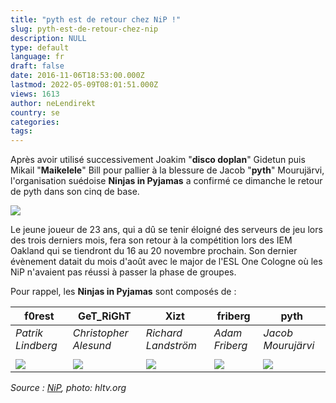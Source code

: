 ```yaml
---
title: "pyth est de retour chez NiP !"
slug: pyth-est-de-retour-chez-nip
description: NULL
type: default
language: fr
draft: false
date: 2016-11-06T18:53:00.000Z
lastmod: 2022-05-09T08:01:51.000Z
views: 1613
author: neLendirekt
country: se
categories:
tags:
---
```

Après avoir utilisé successivement Joakim "**disco doplan**" Gidetun puis Mikail "**Maikelele**" Bill pour pallier à la blessure de Jacob "**pyth**" Mourujärvi, l'organisation suédoise **Ninjas in Pyjamas** a confirmé ce dimanche le retour de pyth dans son cinq de base.

![](/storage/images/581f789c3f668_1466266145314jpeg)

Le jeune joueur de 23 ans, qui a dû se tenir éloigné des serveurs de jeu lors des trois derniers mois, fera son retour à la compétition lors des IEM Oakland qui se tiendront du 16 au 20 novembre prochain. Son dernier évènement datait du mois d'août avec le major de l'ESL One Cologne où les NiP n'avaient pas réussi à passer la phase de groupes.

Pour rappel, les **Ninjas in Pyjamas** sont composés de :

| **f0rest**                                                                     | **GeT\_RiGhT**                                                                    | **Xizt**                                                                     | **friberg**                                                                     | **pyth**                                                                     |
| ------------------------------------------------------------------------------ | --------------------------------------------------------------------------------- | ---------------------------------------------------------------------------- | ------------------------------------------------------------------------------- | ---------------------------------------------------------------------------- |
| _Patrik Lindberg_                                                              | _Christopher Alesund_                                                             | _Richard Landström_                                                          | _Adam Friberg_                                                                  | _Jacob Mourujärvi_                                                           |
| |                                                                              |                                                                                   |                                                                              |                                                                                 |                                                                              |
| ![](https://flickshot.fr/storage/users/player_avatar/f0rest_57d9988dc47e3.png) | ![](https://flickshot.fr/storage/users/player_avatar/GeT_RiGhT_57d9986ebb90b.png) | ![](https://flickshot.fr/storage/users/player_avatar/xizt_57d99847b9670.png) | ![](https://flickshot.fr/storage/users/player_avatar/friberg_57d9989bd6f87.png) | ![](https://flickshot.fr/storage/users/player_avatar/pyth_57d998839d616.png) |

  
_Source : [NiP](https://nip.gl/news/2016/the-return-of-pyth), photo: hltv.org_
